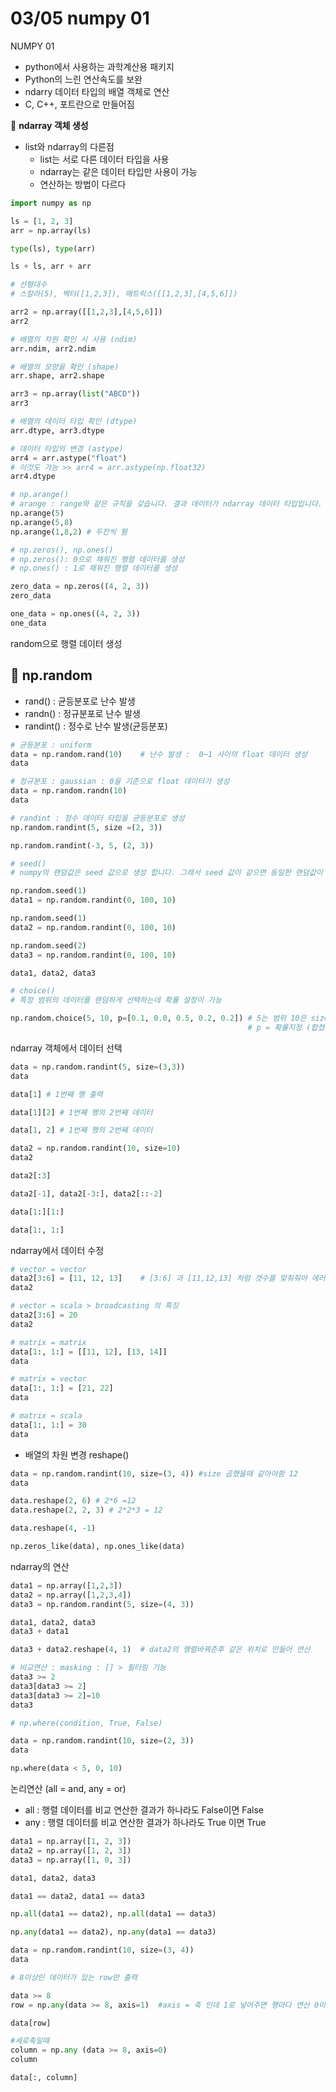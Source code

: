# 03/05 numpy 01

NUMPY 01

- python에서 사용하는 과학계산용 패키지
- Python의 느린 연산속도를 보완
- ndarry 데이터 타입의 배열 객체로 연산
- C, C++, 포트란으로 만들어짐

🥑 **ndarray 객체 생성**

- list와 ndarray의 다른점
    - list는 서로 다른 데이터 타입을 사용
    - ndarray는 같은 데이터 타입만 사용이 가능
    - 연산하는 방법이 다르다

```python
import numpy as np

ls = [1, 2, 3]
arr = np.array(ls)

type(ls), type(arr)

ls + ls, arr + arr

# 선형대수 
# 스칼라(5), 벡터([1,2,3]), 매트릭스([[1,2,3],[4,5,6]])

arr2 = np.array([[1,2,3],[4,5,6]])
arr2

# 배열의 차원 확인 시 사용 (ndim)
arr.ndim, arr2.ndim

# 배열의 모양을 확인 (shape)
arr.shape, arr2.shape

arr3 = np.array(list("ABCD"))
arr3

# 배열의 데이터 타입 확인 (dtype)
arr.dtype, arr3.dtype

# 데이터 타입의 변경 (astype)
arr4 = arr.astype("float")
# 이것도 가능 >> arr4 = arr.astype(np.float32)
arr4.dtype

# np.arange()
# arange : range와 같은 규칙을 갖습니다. 결과 데이터가 ndarray 데이터 타입입니다.
np.arange(5)
np.arange(5,8)
np.arange(1,8,2) # 두칸씩 뜀

# np.zeros(), np.ones()
# np.zeros(): 0으로 채워진 행렬 데이터를 생성
# np.ones() : 1로 채워진 행렬 데이터를 생성

zero_data = np.zeros((4, 2, 3))
zero_data

one_data = np.ones((4, 2, 3))
one_data
```

random으로 행렬 데이터 생성

## 🥑 np.random

- rand() : 균등분포로 난수 발생
- randn() : 정규분포로 난수 발생
- randint() : 정수로 난수 발생(균등분포)

```python
# 균등분포 : uniform 
data = np.random.rand(10)    # 난수 발생 :  0~1 사이의 float 데이터 생성
data

# 정규분포 : gaussian : 0을 기준으로 float 데이터가 생성
data = np.random.randn(10)
data

# randint : 정수 데이터 타입을 균등분포로 생성
np.random.randint(5, size =(2, 3))

np.random.randint(-3, 5, (2, 3))

# seed()
# numpy의 랜덤값은 seed 값으로 생성 합니다. 그래서 seed 값이 같으면 동일한 랜덤값이 출력됩니다.

np.random.seed(1)
data1 = np.random.randint(0, 100, 10)

np.random.seed(1)
data2 = np.random.randint(0, 100, 10)

np.random.seed(2)
data3 = np.random.randint(0, 100, 10)

data1, data2, data3

# choice()
# 특정 범위의 데이터를 랜덤하게 선택하는데 확률 설정이 가능

np.random.choice(5, 10, p=[0.1, 0.0, 0.5, 0.2, 0.2]) # 5는 범위 10은 size, 
                                                     # p = 확률지정 (합쳤을때 1이 되어야함. 1이나올확률 10이고 2나올확률 0이고,,)
```

 ndarray 객체에서 데이터 선택

```python
data = np.random.randint(5, size=(3,3))
data

data[1] # 1번째 행 출력

data[1][2] # 1번째 행의 2번째 데이터

data[1, 2] # 1번째 행의 2번째 데이터

data2 = np.random.randint(10, size=10)
data2

data2[:3]

data2[-1], data2[-3:], data2[::-2]

data[1:][1:]

data[1:, 1:]

```

 ndarray에서 데이터 수정

```python
# vector = vector
data2[3:6] = [11, 12, 13]    # [3:6] 과 [11,12,13] 처럼 갯수를 맞춰줘야 에러안남
data2

# vector = scala > broadcasting 의 특징
data2[3:6] = 20
data2

# matrix = matrix
data[1:, 1:] = [[11, 12], [13, 14]]
data

# matrix = vector
data[1:, 1:] = [21, 22]
data

# matrix = scala
data[1:, 1:] = 30
data
```

- 배열의 차원 변경 reshape()

```python
data = np.random.randint(10, size=(3, 4)) #size 곱했을때 같아야함 12
data

data.reshape(2, 6) # 2*6 =12
data.reshape(2, 2, 3) # 2*2*3 = 12

data.reshape(4, -1)

np.zeros_like(data), np.ones_like(data)
```

 ndarray의 연산

```python
data1 = np.array([1,2,3])
data2 = np.array([1,2,3,4])
data3 = np.random.randint(5, size=(4, 3))

data1, data2, data3
data3 + data1

data3 + data2.reshape(4, 1)  # data2의 행렬바꿔준후 같은 위치로 만들어 연산

# 비교연산 : masking : [] > 필터링 기능
data3 >= 2
data3[data3 >= 2]
data3[data3 >= 2]=10
data3

# np.where(condition, True, False)

data = np.random.randint(10, size=(2, 3))
data

np.where(data < 5, 0, 10)
```

 논리연산 (all = and, any = or)

- all : 행렬 데이터를 비교 연산한 결과가 하나라도 False이면 False
- any : 행렬 데이터를 비교 연산한 결과가 하나라도 True 이면 True

```python
data1 = np.array([1, 2, 3])
data2 = np.array([1, 2, 3])
data3 = np.array([1, 0, 3])

data1, data2, data3

data1 == data2, data1 == data3

np.all(data1 == data2), np.all(data1 == data3)

np.any(data1 == data2), np.any(data1 == data3)
```

```python
data = np.random.randint(10, size=(3, 4))
data

# 8이상인 데이터가 있는 row만 출력

data >= 8
row = np.any(data >= 8, axis=1)  #axis = 축 인데 1로 넣어주면 행마다 연산 0이면 세로축

data[row]

#세로축일때
column = np.any (data >= 8, axis=0)
column

data[:, column]
```
